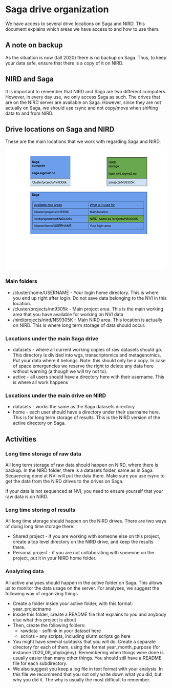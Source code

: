 # Saga drive organization

We have access to several drive locations on Saga and NIRD. This document
explains which areas we have access to and how to use them.

## A note on backup
As the situation is now (fall 2020) there is no backup on Saga. Thus,
to keep your data safe, ensure that there is a copy of it on NIRD.


## NIRD and Saga
It is important to remember that NIRD and Saga are two different computers.
However, in every day use, we only access Saga as such. The drives that
are on the NIRD server are available on Saga. However, since they are not
actually on Saga, we should use rsync and not copy/move when shifting data
to and from NIRD.


## Drive locations on Saga and NIRD
These are the main locations that we work with regarding Saga and NIRD.

![Saga and NIRD overview](main_storage.png)

### Main folders
* /cluster/home/USERNAME - Your login home directory. This is where you end up right after login. Do not save data belonging to the NVI in this location.
* /cluster/projects/nn9305k - Main project area. This is the main working
area that you have available for working on NVI data
* /nird/projects/nird/NS9305K - Main NIRD area. This location is actually on
NIRD. This is where long term storage of data should occur.

### Locations under the main Saga drive
* datasets - where all current working copies of raw datasets should go. This directory is divided into wgs, transcriptomics and metagenomics. Put your data where it belongs. Note: this should only be a copy. In case of space emergencies we reserve the right to delete any data here without warning (although we will try not to).
* active - all users should have a directory here with their username. This is
where all work happens

### Locations under the main drive on NIRD
* datasets - works the same as the Saga datasets directory
* home - each user should have a directory under their username here. This is
for long term storage of results. This is the NIRD version of the active
directory on Saga.


## Activities

### Long time storage of raw data
All long term storage of raw data should happen on NIRD, where there is
backup. In the NIRD folder, there is a datasets folder, same as in Saga.
Sequencing done at NVI will put the data there. Make sure you use rsync to
get the data from the NIRD drives to the drives on Saga.

If your data is not sequenced at NVI, you need to ensure yourself that your raw data is on NIRD.  

### Long time storing of results
All long time storage should happen on the NIRD drives. There are two ways of
doing long time storage there:

* Shared project - if you are working with someone else on this project, create
a top level directory on the NIRD drive, and keep the results there.
* Personal project - if you are not collaborating with someone on the project,
put it in your NIRD home folder.

### Analyzing data
All active analyses should happen in the active folder on Saga. This allows
us to monitor the data usage on the server. For analyses, we suggest the
following way of organizing things.

* Create a folder inside your active folder, with this format:
year_projectname
* Inside this folder, create a README file that explains to you and anybody
else what this project is about
* Then, create the following folders:
    * rawdata - softlink in your dataset here
    * scripts - any scripts, including slurm scripts go here
* You might have several subtasks that you will do. Create a separate
directory for each of them, using the format year_month_purpose (for instance
2020_09_phylogeny). Remembering when things were done is usually easier
than many other things. You should still have a README file for each subdirectory.
* We also suggest you keep a log file in text format with your analysis. In
this file we recommend that you not only write down what you did, but why
you did it. The why is usually the most difficult to remember.
